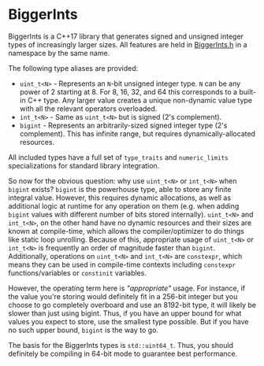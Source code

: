 # BiggerInts

BiggerInts is a C++17 library that generates signed and unsigned integer types of increasingly larger sizes.
All features are held in [BiggerInts.h](BiggerInts.h) in a namespace by the same name.

The following type aliases are provided:

* `uint_t<N>` - Represents an `N`-bit unsigned integer type.
`N` can be any power of 2 starting at 8. For 8, 16, 32, and 64 this corresponds to a built-in C++ type.
Any larger value creates a unique non-dynamic value type with all the relevant operators overloaded.
* `int_t<N>` - Same as `uint_t<N>` but is signed (2's complement).
* `bigint` - Represents an arbitrarily-sized signed integer type (2's complement).
This has infinite range, but requires dynamically-allocated resources.

All included types have a full set of `type_traits` and `numeric_limits` specializations for standard library integration.

So now for the obvious question: why use `uint_t<N>` or `int_t<N>` when `bigint` exists?
`bigint` is the powerhouse type, able to store any finite integral value.
However, this requires dynamic allocations, as well as additional logic at runtime for any operation on them (e.g. when adding `bigint` values with different number of bits stored internally).
`uint_t<N>` and `int_t<N>`, on the other hand have no dynamic resources and their sizes are known at compile-time, which allows the compiler/optimizer to do things like static loop unrolling.
Because of this, appropriate usage of `uint_t<N>` or `int_t<N>` is frequently an order of magnitude faster than `bigint`.
Additionally, operations on `uint_t<N>` and `int_t<N>` are `constexpr`, which means they can be used in compile-time contexts including `constexpr` functions/variables or `constinit` variables.

However, the operating term here is *"appropriate"* usage.
For instance, if the value you're storing would definitely fit in a 256-bit integer but you choose to go completely overboard and use an 8192-bit type, it will likely be slower than just using bigint.
Thus, if you have an upper bound for what values you expect to store, use the smallest type possible.
But if you have no such upper bound, `bigint` is the way to go.

The basis for the BiggerInts types is `std::uint64_t`.
Thus, you should definitely be compiling in 64-bit mode to guarantee best performance.

